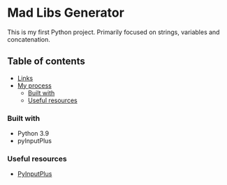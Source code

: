 # Mad Libs Generator

This is my first Python project. Primarily focused on strings, variables and concatenation.

## Table of contents

- [Links](#links)
- [My process](#my-process)
  - [Built with](#built-with)
  - [Useful resources](#useful-resources)

### Built with

- Python 3.9
- pyInputPlus

### Useful resources

- [PyInputPlus](https://pyinputplus.readthedocs.io/en/latest/)
